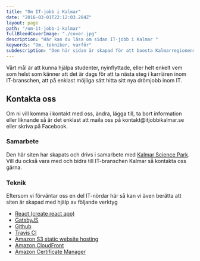 ```yaml
---
title: "Om IT-jobb i Kalmar"
date: "2016-03-01T22:12:03.284Z"
layout: page
path: "/om-it-jobb-i-kalmar"
fullBleedCoverImage: "./cover.jpg"
description: "Här kan du läsa om sidan IT-jobb i Kalmar "
keywords: "Om, tekniker, varför"
subdescription: "Den här sidan är skapad för att boosta Kalmarregionens IT-bransch och IT-företag."
---
```


<leadin>
Vårt mål är att kunna hjälpa studenter, nyinflyttade, eller helt enkelt vem som helst som känner att det är dags för att ta nästa steg i karriären inom IT-branschen, att på enklast möjliga sätt hitta sitt nya drömjobb inom IT.
</leadin>

<h2>Kontakta oss</h2>
<p>
Om ni vill komma i kontakt med oss, ändra, lägga till, ta bort information eller liknande så är det enklast att maila oss på kontakt@itjobbikalmar.se eller skriva på Facebook.
</p>

<h3>Samarbete</h3>
<p>
Den här siten har skapats och drivs i samarbete med <a href="https://kalmarsciencepark.se/" target="blank" rel="nofollow">Kalmar Science Park</a>. Vill du också vara med och bidra till IT-branschen Kalmar så kontakta oss gärna.
</p>

<h3>Teknik</h3>
<p>
Eftersom vi förväntar oss en del IT-nördar här så kan vi även berätta att siten är skapad med hjälp av följande verktyg
</p>

<ul>
 <li><a target="_blank" rel="nofollow" href="https://github.com/facebook/create-react-app">React (create react app)</a></li>
 <li><a target="_blank" rel="nofollow" href="https://www.gatsbyjs.org/">GatsbyJS</a></li>
 <li><a target="_blank" rel="nofollow" href="https://github.com">Github</a></li>
 <li><a target="_blank" rel="nofollow" href="https://travis-ci.org">Travis CI</a></li>
 <li><a target="_blank" rel="nofollow" href="https://docs.aws.amazon.com/AmazonS3/latest/dev/WebsiteHosting.html">Amazon S3 static website hosting</a></li>
 <li><a target="_blank" rel="nofollow" href="https://aws.amazon.com/cloudfront">Amazon CloudFront</a></li>
 <li><a target="_blank" rel="nofollow" href="https://aws.amazon.com/certificate-manager">Amazon Certificate Manager</a></li>
</ul>
